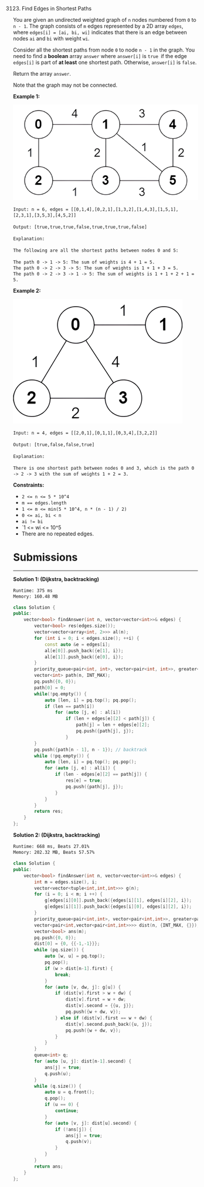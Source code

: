 3123. Find Edges in Shortest Paths

You are given an undirected weighted graph of `n` nodes numbered from `0` to `n - 1`. The graph consists of `m` edges represented by a 2D array `edges`, where `edges[i] = [ai, bi, wi]` indicates that there is an edge between nodes `ai` and `bi` with weight `wi`.

Consider all the shortest paths from node `0` to node `n - 1` in the graph. You need to find a **boolean** array `answer` where `answer[i]` is `true `if the edge `edges[i]` is part of **at least** one shortest path. Otherwise, `answer[i]` is `false`.

Return the array `answer`.

Note that the graph may not be connected.

 

**Example 1:**

![3123_graph35drawio-1.png](img/3123_graph35drawio-1.png)
```
Input: n = 6, edges = [[0,1,4],[0,2,1],[1,3,2],[1,4,3],[1,5,1],[2,3,1],[3,5,3],[4,5,2]]

Output: [true,true,true,false,true,true,true,false]

Explanation:

The following are all the shortest paths between nodes 0 and 5:

The path 0 -> 1 -> 5: The sum of weights is 4 + 1 = 5.
The path 0 -> 2 -> 3 -> 5: The sum of weights is 1 + 1 + 3 = 5.
The path 0 -> 2 -> 3 -> 1 -> 5: The sum of weights is 1 + 1 + 2 + 1 = 5.
```

**Example 2:**

![3123_graphhhh.png](img/3123_graphhhh.png)
```
Input: n = 4, edges = [[2,0,1],[0,1,1],[0,3,4],[3,2,2]]

Output: [true,false,false,true]

Explanation:

There is one shortest path between nodes 0 and 3, which is the path 0 -> 2 -> 3 with the sum of weights 1 + 2 = 3.
```
 

**Constraints:**

* `2 <= n <= 5 * 10^4`
* `m == edges.length`
* `1 <= m <= min(5 * 10^4, n * (n - 1) / 2)`
* `0 <= ai, bi < n`
* `ai != bi`
* `1 <= wi <= 10^5
* There are no repeated edges.

# Submissions
---
**Solution 1: (Dijkstra, backtracking)**
```
Runtime: 375 ms
Memory: 160.48 MB
```
```c++
class Solution {
public:
    vector<bool> findAnswer(int n, vector<vector<int>>& edges) {
        vector<bool> res(edges.size());
        vector<vector<array<int, 2>>> al(n);
        for (int i = 0; i < edges.size(); ++i) {
            const auto &e = edges[i];
            al[e[0]].push_back({e[1], i});
            al[e[1]].push_back({e[0], i});
        }
        priority_queue<pair<int, int>, vector<pair<int, int>>, greater<>> pq;
        vector<int> path(n, INT_MAX);    
        pq.push({0, 0});
        path[0] = 0;
        while(!pq.empty()) {
            auto [len, i] = pq.top(); pq.pop();
            if (len == path[i])
                for (auto [j, e] : al[i])
                    if (len + edges[e][2] < path[j]) {
                        path[j] = len + edges[e][2];
                        pq.push({path[j], j});
                    }
        }
        pq.push({path[n - 1], n - 1}); // backtrack
        while (!pq.empty()) {
            auto [len, i] = pq.top(); pq.pop();
            for (auto [j, e] : al[i]) {
                if (len - edges[e][2] == path[j]) {
                    res[e] = true;
                    pq.push({path[j], j});
                }
            }
        }
        return res;
    }
};
```

**Solution 2: (Dijkstra, backtracking)**
```
Runtime: 668 ms, Beats 27.01%
Memory: 202.32 MB, Beats 57.57%
```
```c++
class Solution {
public:
    vector<bool> findAnswer(int n, vector<vector<int>>& edges) {
        int m = edges.size(), i;
        vector<vector<tuple<int,int,int>>> g(n);
        for (i = 0; i < m; i ++) {
            g[edges[i][0]].push_back({edges[i][1], edges[i][2], i});
            g[edges[i][1]].push_back({edges[i][0], edges[i][2], i});
        }
        priority_queue<pair<int,int>, vector<pair<int,int>>, greater<pair<int,int>>> pq;
        vector<pair<int,vector<pair<int,int>>>> dist(n, {INT_MAX, {}});
        vector<bool> ans(m);
        pq.push({0, 0});
        dist[0] = {0, {{-1,-1}}};
        while (pq.size()) {
            auto [w, u] = pq.top();
            pq.pop();
            if (w > dist[n-1].first) {
                break;
            }
            for (auto [v, dw, j]: g[u]) {
                if (dist[v].first > w + dw) {
                    dist[v].first = w + dw;
                    dist[v].second = {{u, j}};
                    pq.push({w + dw, v});
                } else if (dist[v].first == w + dw) {
                    dist[v].second.push_back({u, j});
                    pq.push({w + dw, v});
                }
            }
        }
        queue<int> q;
        for (auto [u, j]: dist[n-1].second) {
            ans[j] = true;
            q.push(u);
        }
        while (q.size()) {
            auto u = q.front();
            q.pop();
            if (u == 0) {
                continue;
            }
            for (auto [v, j]: dist[u].second) {
                if (!ans[j]) {
                    ans[j] = true;
                    q.push(v);
                }
            }
        }
        return ans;
    }
};
```
